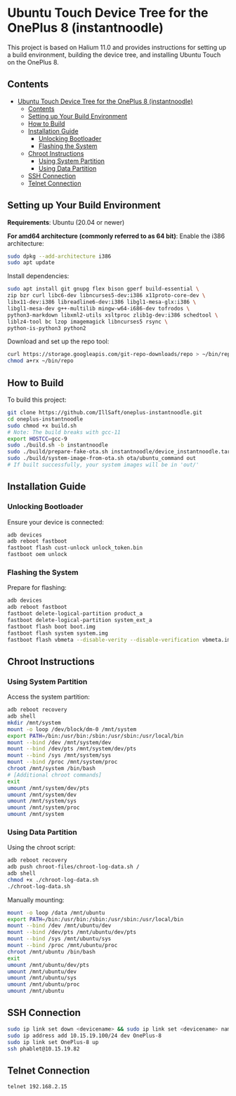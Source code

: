 # Ubuntu Touch Device Tree for the OnePlus 8 (instantnoodle)

This project is based on Halium 11.0 and provides instructions for setting up a build environment, building the device tree, and installing Ubuntu Touch on the OnePlus 8.

## Contents
- [Ubuntu Touch Device Tree for the OnePlus 8 (instantnoodle)](#ubuntu-touch-device-tree-for-the-oneplus-8-instantnoodle)
  - [Contents](#contents)
  - [Setting up Your Build Environment](#setting-up-your-build-environment)
  - [How to Build](#how-to-build)
  - [Installation Guide](#installation-guide)
    - [Unlocking Bootloader](#unlocking-bootloader)
    - [Flashing the System](#flashing-the-system)
  - [Chroot Instructions](#chroot-instructions)
    - [Using System Partition](#using-system-partition)
    - [Using Data Partition](#using-data-partition)
  - [SSH Connection](#ssh-connection)
  - [Telnet Connection](#telnet-connection)

## Setting up Your Build Environment

**Requirements**: Ubuntu (20.04 or newer)

**For amd64 architecture (commonly referred to as 64 bit)**:
Enable the i386 architecture:
```bash
sudo dpkg --add-architecture i386
sudo apt update
```

Install dependencies:
```bash
sudo apt install git gnupg flex bison gperf build-essential \
zip bzr curl libc6-dev libncurses5-dev:i386 x11proto-core-dev \
libx11-dev:i386 libreadline6-dev:i386 libgl1-mesa-glx:i386 \
libgl1-mesa-dev g++-multilib mingw-w64-i686-dev tofrodos \
python3-markdown libxml2-utils xsltproc zlib1g-dev:i386 schedtool \
liblz4-tool bc lzop imagemagick libncurses5 rsync \
python-is-python3 python2
```

Download and set up the repo tool:
```bash
curl https://storage.googleapis.com/git-repo-downloads/repo > ~/bin/repo
chmod a+rx ~/bin/repo
```

## How to Build

To build this project:
```bash
git clone https://github.com/IllSaft/oneplus-instantnoodle.git
cd oneplus-instantnoodle
sudo chmod +x build.sh
# Note: The build breaks with gcc-11
export HOSTCC=gcc-9
sudo ./build.sh -b instantnoodle
sudo ./build/prepare-fake-ota.sh instantnoodle/device_instantnoodle.tar.xz ota
sudo ./build/system-image-from-ota.sh ota/ubuntu_command out
# If built successfully, your system images will be in 'out/'
```

## Installation Guide

### Unlocking Bootloader

Ensure your device is connected:
```bash
adb devices
adb reboot fastboot
fastboot flash cust-unlock unlock_token.bin
fastboot oem unlock 
```

### Flashing the System

Prepare for flashing:
```bash
adb devices
adb reboot fastboot
fastboot delete-logical-partition product_a
fastboot delete-logical-partition system_ext_a
fastboot flash boot boot.img
fastboot flash system system.img
fastboot flash vbmeta --disable-verity --disable-verification vbmeta.img
```

## Chroot Instructions

### Using System Partition

Access the system partition:
```bash
adb reboot recovery
adb shell
mkdir /mnt/system
mount -o loop /dev/block/dm-0 /mnt/system
export PATH=/bin:/usr/bin:/sbin:/usr/sbin:/usr/local/bin
mount --bind /dev /mnt/system/dev
mount --bind /dev/pts /mnt/system/dev/pts
mount --bind /sys /mnt/system/sys
mount --bind /proc /mnt/system/proc
chroot /mnt/system /bin/bash
# [Additional chroot commands]
exit
umount /mnt/system/dev/pts
umount /mnt/system/dev
umount /mnt/system/sys
umount /mnt/system/proc
umount /mnt/system
```

### Using Data Partition

Using the chroot script:
```bash
adb reboot recovery
adb push chroot-files/chroot-log-data.sh /
adb shell
chmod +x ./chroot-log-data.sh
./chroot-log-data.sh
```

Manually mounting:
```bash
mount -o loop /data /mnt/ubuntu
export PATH=/bin:/usr/bin:/sbin:/usr/sbin:/usr/local/bin
mount --bind /dev /mnt/ubuntu/dev
mount --bind /dev/pts /mnt/ubuntu/dev/pts
mount --bind /sys /mnt/ubuntu/sys
mount --bind /proc /mnt/ubuntu/proc
chroot /mnt/ubuntu /bin/bash
exit
umount /mnt/ubuntu/dev/pts
umount /mnt/ubuntu/dev
umount /mnt/ubuntu/sys
umount /mnt/ubuntu/proc
umount /mnt/ubuntu
```

## SSH Connection
```bash
sudo ip link set down <devicename> && sudo ip link set <devicename> name OnePlus-8 && sudo ip link set up OnePlus-8
sudo ip address add 10.15.19.100/24 dev OnePlus-8
sudo ip link set OnePlus-8 up
ssh phablet@10.15.19.82
```

## Telnet Connection
```bash
telnet 192.168.2.15
```
